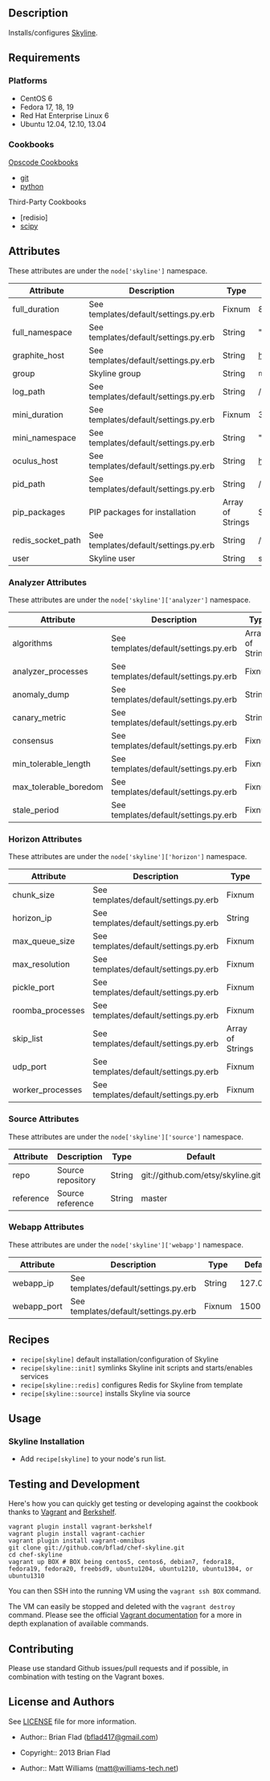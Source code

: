 ## Description

Installs/configures [Skyline](https://github.com/mago0/skyline).

## Requirements

### Platforms

* CentOS 6
* Fedora 17, 18, 19
* Red Hat Enterprise Linux 6
* Ubuntu 12.04, 12.10, 13.04

### Cookbooks

[Opscode Cookbooks](https://github.com/opscode-cookbooks/)

* [git](https://github.com/opscode-cookbooks/git)
* [python](https://github.com/opscode-cookbooks/python)

Third-Party Cookbooks

* [redisio]
* [scipy](https://github.com/bflad/chef-scipy)

## Attributes

These attributes are under the `node['skyline']` namespace.

Attribute | Description | Type | Default
----------|-------------|------|--------
full_duration | See templates/default/settings.py.erb | Fixnum | 86400
full_namespace | See templates/default/settings.py.erb | String | "metrics."
graphite_host | See templates/default/settings.py.erb | String | http://graphite.example.com
group | Skyline group | String | `node['skyline']['user']`
log_path | See templates/default/settings.py.erb | String | /var/log/skyline
mini_duration | See templates/default/settings.py.erb | Fixnum | 3600
mini_namespace | See templates/default/settings.py.erb | String | "mini."
oculus_host | See templates/default/settings.py.erb | String | http://oculus.example.com
pid_path | See templates/default/settings.py.erb | String | /var/run/skyline
pip_packages | PIP packages for installation | Array of Strings | See attributes/default.rb
redis_socket_path | See templates/default/settings.py.erb | String | /tmp/redis.sock
user | Skyline user | String | skyline

### Analyzer Attributes

These attributes are under the `node['skyline']['analyzer']` namespace.

Attribute | Description | Type | Default
----------|-------------|------|--------
algorithms | See templates/default/settings.py.erb | Array of Strings | See attributes/default.rb
analyzer_processes | See templates/default/settings.py.erb | Fixnum | 5
anomaly_dump | See templates/default/settings.py.erb | String | webapp/static/dump/anomalies.json
canary_metric | See templates/default/settings.py.erb | String | statsd.numStats
consensus | See templates/default/settings.py.erb | Fixnum | 5
min_tolerable_length | See templates/default/settings.py.erb | Fixnum | 1
max_tolerable_boredom | See templates/default/settings.py.erb | Fixnum | 100
stale_period | See templates/default/settings.py.erb | Fixnum | 500

### Horizon Attributes

These attributes are under the `node['skyline']['horizon']` namespace.

Attribute | Description | Type | Default
----------|-------------|------|--------
chunk_size | See templates/default/settings.py.erb | Fixnum | 10
horizon_ip | See templates/default/settings.py.erb | String | nil
max_queue_size | See templates/default/settings.py.erb | Fixnum | 500
max_resolution | See templates/default/settings.py.erb | Fixnum | 1000
pickle_port | See templates/default/settings.py.erb | Fixnum | 2024
roomba_processes | See templates/default/settings.py.erb | Fixnum | 1
skip_list | See templates/default/settings.py.erb | Array of Strings | []
udp_port | See templates/default/settings.py.erb | Fixnum | 2025
worker_processes | See templates/default/settings.py.erb | Fixnum | 2

### Source Attributes

These attributes are under the `node['skyline']['source']` namespace.

Attribute | Description | Type | Default
----------|-------------|------|--------
repo | Source repository | String | git://github.com/etsy/skyline.git
reference | Source reference | String | master

### Webapp Attributes

These attributes are under the `node['skyline']['webapp']` namespace.

Attribute | Description | Type | Default
----------|-------------|------|--------
webapp_ip | See templates/default/settings.py.erb | String | 127.0.0.1
webapp_port | See templates/default/settings.py.erb | Fixnum | 1500

## Recipes

* `recipe[skyline]` default installation/configuration of Skyline
* `recipe[skyline::init]` symlinks Skyline init scripts and starts/enables services
* `recipe[skyline::redis]` configures Redis for Skyline from template
* `recipe[skyline::source]` installs Skyline via source

## Usage

### Skyline Installation

* Add `recipe[skyline]` to your node's run list.

## Testing and Development

Here's how you can quickly get testing or developing against the cookbook thanks to [Vagrant](http://vagrantup.com/) and [Berkshelf](http://berkshelf.com/).

    vagrant plugin install vagrant-berkshelf
    vagrant plugin install vagrant-cachier
    vagrant plugin install vagrant-omnibus
    git clone git://github.com/bflad/chef-skyline.git
    cd chef-skyline
    vagrant up BOX # BOX being centos5, centos6, debian7, fedora18, fedora19, fedora20, freebsd9, ubuntu1204, ubuntu1210, ubuntu1304, or ubuntu1310

You can then SSH into the running VM using the `vagrant ssh BOX` command.

The VM can easily be stopped and deleted with the `vagrant destroy` command. Please see the official [Vagrant documentation](http://docs.vagrantup.com/v2/cli/index.html) for a more in depth explanation of available commands.

## Contributing

Please use standard Github issues/pull requests and if possible, in combination with testing on the Vagrant boxes.

## License and Authors

See [LICENSE](LICENSE) file for more information.

* Author:: Brian Flad (<bflad417@gmail.com>)
* Copyright:: 2013 Brian Flad

* Author:: Matt Williams (matt@williams-tech.net)
